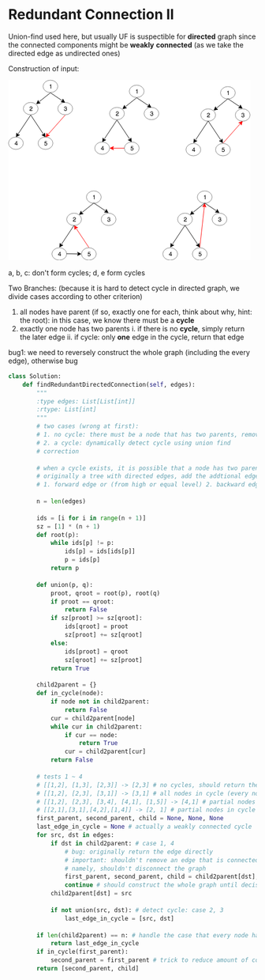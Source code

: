 # Redundant Connection II

Union-find used here, but usually UF is suspectible for **directed** graph since the connected components might be **weakly** **connected** \(as we take the directed edge as undirected ones\)

Construction of input:

![a, b, c, d, e \(from left to right, top to bottom\)](../../../.gitbook/assets/redundant_connection.png)

a, b, c: don't form cycles; d, e form cycles

Two Branches: \(because it is hard to detect cycle in directed graph, we divide cases according to other criterion\)

1. all nodes have parent \(if so, exactly one for each, think about why, hint: the root\): in this case, we know there must be a **cycle**
2. exactly one node has two parents i. if there is no **cycle**, simply return the later edge ii. if cycle: only **one** edge in the cycle, return that edge

bug1: we need to reversely construct the whole graph \(including the every edge\), otherwise bug

```python
class Solution:
    def findRedundantDirectedConnection(self, edges):
        """
        :type edges: List[List[int]]
        :rtype: List[int]
        """
        # two cases (wrong at first):
        # 1. no cycle: there must be a node that has two parents, remove the edge from the later parent
        # 2. a cycle: dynamically detect cycle using union find
        # correction 
        
        # when a cycle exists, it is possible that a node has two parents (backwards node)
        # originally a tree with directed edges, add the addtional edge to the tree either
        # 1. forward edge or (from high or equal level) 2. backward edge (from lower level)
        
        n = len(edges)
        
        ids = [i for i in range(n + 1)]
        sz = [1] * (n + 1)
        def root(p):
            while ids[p] != p:
                ids[p] = ids[ids[p]]
                p = ids[p]
            return p
        
        def union(p, q):
            proot, qroot = root(p), root(q)
            if proot == qroot:
                return False
            if sz[proot] >= sz[qroot]:
                ids[qroot] = proot
                sz[proot] += sz[qroot]
            else:
                ids[proot] = qroot
                sz[qroot] += sz[proot]
            return True
        
        child2parent = {}
        def in_cycle(node):
            if node not in child2parent:
                return False
            cur = child2parent[node]
            while cur in child2parent:
                if cur == node:
                    return True
                cur = child2parent[cur]
            return False
        
        # tests 1 ~ 4
        # [[1,2], [1,3], [2,3]] -> [2,3] # no cycles, should return the second parent
        # [[1,2], [2,3], [3,1]] -> [3,1] # all nodes in cycle (every node has a parent)
        # [[1,2], [2,3], [3,4], [4,1], [1,5]] -> [4,1] # partial nodes in cycle and every node has a parent
        # [[2,1],[3,1],[4,2],[1,4]] -> [2, 1] # partial nodes in cycle (there is a node that doesn't have parent, the root)
        first_parent, second_parent, child = None, None, None
        last_edge_in_cycle = None # actually a weakly connected cycle
        for src, dst in edges:
            if dst in child2parent: # case 1, 4
                # bug: originally return the edge directly
                # important: shouldn't remove an edge that is connected backwards to the root
                # namely, shouldn't disconnect the graph
                first_parent, second_parent, child = child2parent[dst], src, dst
                continue # should construct the whole graph until decision is made
            child2parent[dst] = src
            
            if not union(src, dst): # detect cycle: case 2, 3
                last_edge_in_cycle = [src, dst]
            
        if len(child2parent) == n: # handle the case that every node has a parent
            return last_edge_in_cycle
        if in_cycle(first_parent):
            second_parent = first_parent # trick to reduce amount of code
        return [second_parent, child] 
```

